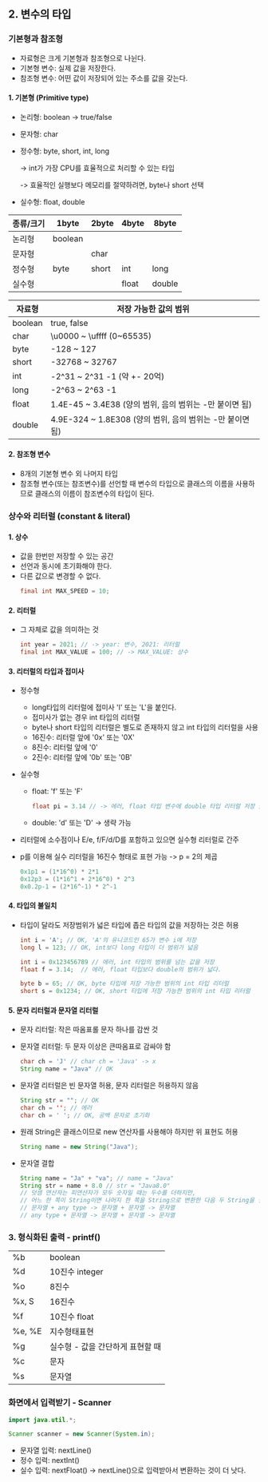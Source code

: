 ## 2. 변수의 타입

### 기본형과 참조형
- 자료형은 크게 기본형과 참조형으로 나뉜다.
- 기본형 변수: 실제 값을 저장한다.
- 참조형 변수: 어떤 값이 저장되어 있는 주소를 값을 갖는다.

#### 1. 기본형 (Primitive type)
- 논리형: boolean -> true/false
- 문자형: char 
- 정수형: byte, short, int, long 

    -> int가 가장 CPU를 효율적으로 처리할 수 있는 타입

    -> 효율적인 실행보다 메모리를 절약하려면, byte나 short 선택
- 실수형: float, double

|종류/크기|1byte|2byte|4byte|8byte|
|---|---|---|---|---|
|논리형|boolean||||
|문자형||char|||
|정수형|byte|short|int|long|
|실수형|||float|double|

|자료형|저장 가능한 값의 범위|
|---|---|
|boolean|true, false|
|char|\u0000 ~ \uffff (0~65535)|
|byte|-128 ~ 127|
|short|-32768 ~ 32767|
|int|-2^31 ~ 2^31 -1 (약 +- 20억)|
|long|-2^63 ~ 2^63 -1|
|float|1.4E-45 ~ 3.4E38 (양의 범위, 음의 범위는 -만 붙이면 됨)|
|double|4.9E-324 ~ 1.8E308 (양의 범위, 음의 범위는 -만 붙이면 됨)|

#### 2. 참조형 변수
- 8개의 기본형 변수 외 나머지 타입
- 참조형 변수(또는 참조변수)를 선언할 때 변수의 타입으로 클래스의 이름을 사용하므로 클래스의 이름이 참조변수의 타입이 된다.

### 상수와 리터럴 (constant & literal)
#### 1. 상수
- 값을 한번만 저장할 수 있는 공간
- 선언과 동시에 초기화해야 한다.
- 다른 값으로 변경할 수 없다.
    ```java
    final int MAX_SPEED = 10;
    ```

#### 2. 리터럴
- 그 자체로 값을 의미하는 것
    ```java
    int year = 2021; // -> year: 변수, 2021: 리터럴
    final int MAX_VALUE = 100; // -> MAX_VALUE: 상수
    ```

#### 3. 리터럴의 타입과 접미사
- 정수형
    - long타입의 리터럴에 접미사 'l' 또는 'L'을 붙인다. 
    - 접미사가 없는 경우 int 타입의 리터럴
    - byte나 short 타입의 리터럴은 별도로 존재하지 않고 int 타입의 리터럴을 사용
    - 16진수: 리터럴 앞에 '0x' 또는 '0X'
    - 8진수: 리터럴 앞에 '0'
    - 2진수: 리터럴 앞에 '0b' 또는 '0B'
- 실수형
    - float: 'f' 또는 'F'
        ```java
        float pi = 3.14 // -> 에러, float 타입 변수에 double 타입 리터럴 저장 불가
        ```
    - double: 'd' 또는 'D' -> 생략 가능

- 리터럴에 소수점이나 E/e, f/F/d/D를 포함하고 있으면 실수형 리터럴로 간주
- p를 이용해 실수 리터럴을 16진수 형태로 표현 가능 -> p = 2의 제곱
    ```java
    0x1p1 = (1*16^0) * 2*1
    0x12p3 = (1*16^1 + 2*16^0) * 2^3 
    0x0.2p-1 = (2*16^-1) * 2^-1
    ```

#### 4. 타입의 불일치
- 타입이 달라도 저장범위가 넓은 타입에 좁은 타입의 값을 저장하는 것은 허용
    ```java
    int i = 'A'; // OK, 'A'의 유니코드인 65가 변수 i에 저장
    long l = 123; // OK, int보다 long 타입이 더 범위가 넓음
    
    int i = 0x123456789 // 에러, int 타입의 범위를 넘는 값을 저장
    float f = 3.14;  // 에러, float 타입보다 double의 범위가 넓다.

    byte b = 65; // OK, byte 타입에 저장 가능한 범위의 int 타입 리터럴
    short s = 0x1234; // OK, short 타입에 저장 가능한 범위의 int 타입 리터럴
    ```

#### 5. 문자 리터럴과 문자열 리터럴
- 문자 리터럴: 작은 따옴표롤 문자 하나를 감싼 것
- 문자열 리터럴: 두 문자 이상은 큰따옴표로 감싸야 함

    ```java
    char ch = 'J' // char ch = 'Java' -> x
    String name = "Java" // OK
    ```
- 문자열 리터럴은 빈 문자열 허용, 문자 리터럴은 허용하지 않음
    ```java
    String str = ""; // OK 
    char ch = ''; // 에러
    char ch = ' '; // OK, 공백 문자로 초기화
- 원래 String은 클래스이므로 new 연산자를 사용해야 하지만 위 표현도 허용
    ```java
    String name = new String("Java");
    ```
- 문자열 결합
    ```java
    String name = "Ja" + "va"; // name = "Java"
    String str = name + 8.0 // str = "Java8.0"
    // 덧셈 연산자는 피연산자가 모두 숫자일 때는 두수를 더하지만, 
    // 어느 한 쪽이 String이면 나머지 한 쪽을 String으로 변환한 다음 두 String을 결합
    // 문자열 + any type -> 문자열 + 문자열 -> 문자열
    // any type + 문자열 -> 문자열 + 문자열 -> 문자열
    ```

### 3. 형식화된 출력 - printf()

|||
|---|---|
|%b|boolean|
|%d|10진수 integer|
|%o|8진수|
|%x, S|16진수|
|%f|10진수 float|
|%e, %E|지수형태표현|
|%g|실수형 -  값을 간단하게 표현할 때|
|%c|문자|
|%s|문자열|


### 화면에서 입력받기 - Scanner

```java
import java.util.*;

Scanner scanner = new Scanner(System.in);
```
- 문자열 입력: nextLine()
- 정수 입력: nextInt()
- 실수 입력: nextFloat()
-> nextLine()으로 입력받아서 변환하는 것이 더 낫다.